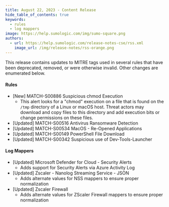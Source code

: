 ```yaml
---
title: August 22, 2023 - Content Release
hide_table_of_contents: true
keywords:
  - rules
  - log mappers
image: https://help.sumologic.com/img/sumo-square.png
authors:
  - url: https://help.sumologic.com/release-notes-cse/rss.xml
    image_url: /img/release-notes/rss-orange.png
---
```


This release contains updates to MITRE tags used in several rules that have been deprecated, removed, or were otherwise invalid. Other changes are enumerated below.

#### Rules

* [New] MATCH-S00886 Suspicious chmod Execution
   * This alert looks for a "chmod" execution on a file that is found on the `/tmp` directory of a Linux or macOS host. Threat actors may download and copy files to this directory and add execution bits or change permissions on these files.
* [Updated] MATCH-S00516 Antivirus Ransomware Detection
* [Updated] MATCH-S00534 MacOS - Re-Opened Applications
* [Updated] MATCH-S00149 PowerShell File Download
* [Updated] MATCH-S00342 Suspicious use of Dev-Tools-Launcher

#### Log Mappers

* [Updated] Microsoft Defender for Cloud - Security Alerts
   * Adds support for Security Alerts via Azure Activity Log
* [Updated] Zscaler - Nanolog Streaming Service - JSON
   * Adds alternate values for NSS mappers to ensure proper normalization
* [Updated] Zscaler Firewall
   * Adds alternate values for ZScaler Firewall mappers to ensure proper normalization